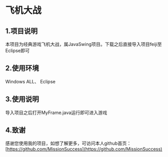 # 飞机大战

##  1.项目说明
本项目为经典游戏飞机大战，属JavaSwing项目。下载之后直接导入项目feiji至Eclipse即可

##  2.使用环境
Windows ALL、 Eclipse

##  3.使用说明
导入项目之后打开MyFrame.java运行即可进入游戏

##  4.致谢
感谢您使用我的项目，如想了解更多，可访问本人github首页：
[https://github.com/MissionSuccess](https://github.com/MissionSuccess)

